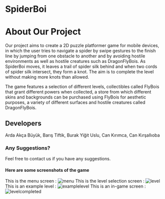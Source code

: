 # SpiderBoi

# About Our Project
Our project aims to create a 2D puzzle platformer game for mobile devices, in which the user tries to navigate a spider by swipe gestures to the finish line by jumping from one obstacle to another and by avoiding hostile environments as well as hostile creatures such as DragonFlyBois. As SpiderBoi moves, it leaves a trail of spider silk behind and when two cords of spider silk intersect, they form a knot. The aim is to complete the level without making more knots than allowed.

The game features a selection of different levels, collectibles called FlyBois that grant different powers when collected, a store from which different skins and backgrounds can be purchased using FlyBois for aesthetic purposes, a variety of different surfaces and hostile creatures called DragonFlyBois.

## Developers
Arda Akça Büyük, Barış Tiftik, Burak Yiğit Uslu, Can Kırımca, Can Kırşallıoba

### Any Suggestions?
Feel free to contact us if you have any suggestions.

#### Here are some screenshots of the game
This is the menu screen : 
![menu](https://user-images.githubusercontent.com/49129982/60363236-a2d8eb00-99eb-11e9-97e0-7fa65679f76c.png)
This is the level selection screen : 
![level](https://user-images.githubusercontent.com/49129982/60363408-18dd5200-99ec-11e9-97f4-163e0e13cf2d.png)
This is an example level :
![examplelevel]()
This is an in-game screen : 
![levelcompleted]()
